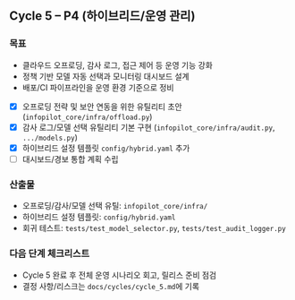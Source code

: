 ## Cycle 5 – P4 (하이브리드/운영 관리)

### 목표
- 클라우드 오프로딩, 감사 로그, 접근 제어 등 운영 기능 강화
- 정책 기반 모델 자동 선택과 모니터링 대시보드 설계
- 배포/CI 파이프라인을 운영 환경 기준으로 정비

- [x] 오프로딩 전략 및 보안 연동을 위한 유틸리티 초안 (`infopilot_core/infra/offload.py`)
- [x] 감사 로그/모델 선택 유틸리티 기본 구현 (`infopilot_core/infra/audit.py`, `.../models.py`)
- [x] 하이브리드 설정 템플릿 `config/hybrid.yaml` 추가
- [ ] 대시보드/경보 통합 계획 수립

### 산출물
- 오프로딩/감사/모델 선택 유틸: `infopilot_core/infra/`
- 하이브리드 설정 템플릿: `config/hybrid.yaml`
- 회귀 테스트: `tests/test_model_selector.py`, `tests/test_audit_logger.py`

### 다음 단계 체크리스트
- Cycle 5 완료 후 전체 운영 시나리오 회고, 릴리스 준비 점검
- 결정 사항/리스크는 `docs/cycles/cycle_5.md`에 기록
